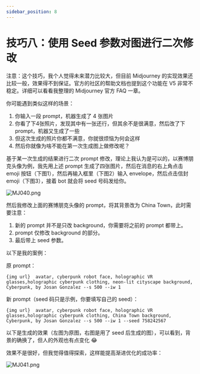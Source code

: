 ```yaml
---
sidebar_position: 8
---
```

# 技巧八：使用 Seed 参数对图进行二次修改

注意：这个技巧，我个人觉得未来潜力比较大，但目前 Midjourney 的实现效果还比较一般，效果得不到保证。官方的社区的帮助文档也提到这个功能在 V5 非常不稳定。详细可以看看我整理的 Midjourney 官方 FAQ 一章。

你可能遇到类似这样的场景：

1. 你输入一段 prompt，机器生成了 4 张图片
2. 你看了下4张照片，发现其中有一张还行，但其余不是很满意，然后改了下 prompt，机器又生成了一些
3. 但这次生成的照片你都不满意，你就很烦恼为何会这样
4. 然后你就像为啥不能在第一次生成图上做修改呢？

基于某一次生成的结果进行二次 prompt 修改，理论上我认为是可以的，以赛博朋克头像为例，我先用上述 prompt 生成了四张图片，然后在消息的右上角点击 emoji 按钮（下图1），然后再输入框里（下图2）输入 envelope，然后点击信封 emoji（下图3），接着 bot 就会将 seed 号码发给你。

![MJ040.png](https://cdn.jsdelivr.net/gh/misu198/Midjourney@main/docs/MJ0401713530018.png)

然后我修改上面的赛博朋克头像的 prompt，将其背景改为 China Town，此时需要注意：

1. 新的 prompt 并不是只改 background，你需要将之前的 prompt 都带上。
2. prompt 仅修改 background 的部分。
3. 最后带上 seed 参数。

以下是我的案例：

原 prompt：

```other
{img url}  avatar, cyberpunk robot face, holographic VR glasses,holographic cyberpunk clothing, neon-lit cityscape background, Cyberpunk, by Josan Gonzalez --s 500 --iw 1
```

新 prompt（seed 码只是示例，你要填写自己的 seed）：

```other
{img url}  avatar, cyberpunk robot face, holographic VR glasses,holographic cyberpunk clothing, China Town background, Cyberpunk, by Josan Gonzalez --s 500 --iw 1 --seed 758242567
```

以下是生成的效果（左图为原图，右图是用了 seed 后生成的图），可以看到，背景的确换了，但人的外观也有点变化 😂

效果不是很好，但我觉得值得探索，这样能提高渐进优化的成功率：

![MJ041.png](https://cdn.jsdelivr.net/gh/misu198/Midjourney@main/docs/MJ0411713530032.png)

